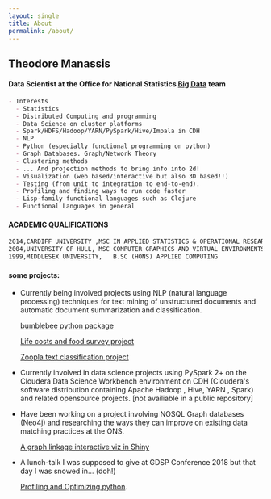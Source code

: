 ```yaml
---
layout: single
title: About
permalink: /about/
---
```


## Theodore Manassis 
#### Data Scientist at the Office for National Statistics [Big Data](https://onsbigdata.github.io/) team  

```markdown
- Interests
  - Statistics
  - Distributed Computing and programming
  - Data Science on cluster platforms 
  - Spark/HDFS/Hadoop/YARN/PySpark/Hive/Impala in CDH
  - NLP 
  - Python (especially functional programming on python)
  - Graph Databases. Graph/Network Theory
  - Clustering methods 
  - ... And projection methods to bring info into 2d!
  - Visualization (web based/interactive but also 3D based!!)
  - Testing (from unit to integration to end-to-end).
  - Profiling and finding ways to run code faster 
  - Lisp-family functional languages such as Clojure
  - Functional Languages in general 

```

#### ACADEMIC QUALIFICATIONS
```markdown
2014,CARDIFF UNIVERSITY ,MSC IN APPLIED STATISTICS & OPERATIONAL RESEARCH
2004,UNIVERSITY OF HULL, MSC COMPUTER GRAPHICS AND VIRTUAL ENVIRONMENTS
1999,MIDDLESEX UNIVERSITY,   B.SC (HONS) APPLIED COMPUTING

```

#### some projects:


- Currently being involved projects using NLP (natural language processing) 
  techniques for text mining of unstructured documents and automatic document summarization and classification.
  
  [bumblebee python package](https://github.com/mamonu/bumblebee)

  [Life costs and food survey project](https://github.com/ONSBigData/LCF-project)
  
  [Zoopla text classification project](https://github.com/ONSBigData/housing_clf)
  

- Currently involved in data science projects using PySpark 2+ on the Cloudera Data Science Workbench 
  environment on CDH (Cloudera's software distribution containing Apache Hadoop , Hive, YARN , Spark) 
  and related opensource projects.
  [not availiable in a public repository]
  
- Have been working on a project involving NOSQL Graph databases (Neo4j) and researching the ways
  they can improve on existing data matching practices at the ONS.
  
  [A graph linkage interactive viz in Shiny](https://mamonu.shinyapps.io/GraphRecordLinkage/)

- A lunch-talk I was supposed to give at GDSP Conference 2018 but that day I was snowed in... (doh!)

  [Profiling and Optimizing python](https://github.com/mamonu/ProfilingOptimizingPy). 
   
